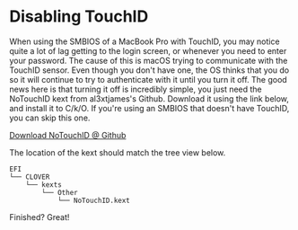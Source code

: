 # Disabling TouchID

When using the SMBIOS of a MacBook Pro with TouchID, you may notice quite a lot of lag getting to the login screen, or whenever you need to enter your password.  The cause of this is macOS trying to communicate with the TouchID sensor.  Even though you don't have one, the OS thinks that you do so it will continue to try to authenticate with it until you turn it off.  The good news here is that turning it off is incredibly simple, you just need the NoTouchID kext from al3xtjames's Github.  Download it using the link below, and install it to C/k/O.  If you're using an SMBIOS that doesn't have TouchID, you can skip this one.

[Download NoTouchID @ Github](https://github.com/al3xtjames/NoTouchID)

The location of the kext should match the tree view below.

```text
EFI
└── CLOVER
    └── kexts
        └── Other
            └── NoTouchID.kext
```

Finished? Great!

